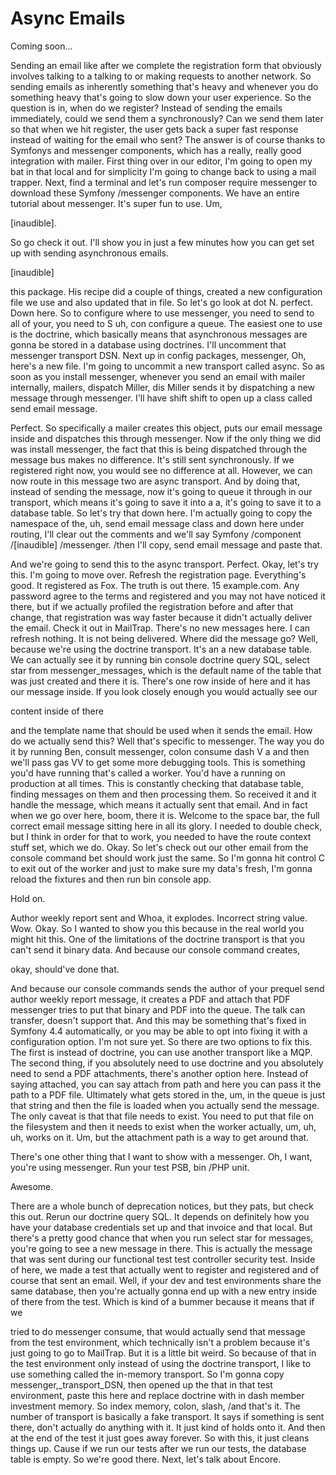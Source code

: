 # Async Emails

Coming soon...

Sending an email like after we complete the registration form that obviously involves
talking to a talking to or making requests to another network. So sending emails as
inherently something that's heavy and whenever you do something heavy that's going to
slow down your user experience. So the question is in, when do we register? Instead
of sending the emails immediately, could we send them a synchronously? Can we send
them later so that when we hit register, the user gets back a super fast response
instead of waiting for the email who sent? The answer is of course thanks to Symfonys
and messenger components, which has a really, really good integration with mailer.
First thing over in our editor, I'm going to open my bat in that local and for
simplicity I'm going to change back to using a mail trapper. Next, find a terminal
and let's run composer require messenger to download these Symfony /messenger
components. We have an entire tutorial about messenger. It's super fun to use. Um,

[inaudible].

So go check it out. I'll show you in just a few minutes how you can get set up with
sending asynchronous emails.

[inaudible]

this package. His recipe did a couple of things, created a new configuration file we
use and also updated that in file. So let's go look at dot N. perfect. Down here. So
to configure where to use messenger, you need to send to all of your, you need to S
uh, con configure a queue. The easiest one to use is the doctrine, which basically
means that asynchronous messages are gonna be stored in a database using doctrines.
I'll uncomment that messenger transport DSN. Next up in config packages, messenger,
Oh, here's a new file. I'm going to uncommit a new transport called async. So as soon
as you install messenger, whenever you send an email with mailer internally, mailers,
dispatch Miller, dis Miller sends it by dispatching a new message through messenger.
I'll have shift shift to open up a class called send email message.

Perfect. So specifically a mailer creates this object, puts our email message inside
and dispatches this through messenger. Now if the only thing we did was install
messenger, the fact that this is being dispatched through the message bus makes no
difference. It's still sent synchronously. If we registered right now, you would see
no difference at all. However, we can now route in this message two are async
transport. And by doing that, instead of sending the message, now it's going to queue
it through in our transport, which means it's going to save it into a a, it's going
to save it to a database table. So let's try that down here. I'm actually going to
copy the namespace of the, uh, send email message class and down here under routing,
I'll clear out the comments and we'll say Symfony /component /[inaudible] /messenger.
/then I'll copy, send email message and paste that.

And we're going to send this to the async transport. Perfect. Okay, let's try this.
I'm going to move over. Refresh the registration page. Everything's good. It
registered as Fox. The truth is out there. 15 example.com. Any password agree to the
terms and registered and you may not have noticed it there, but if we actually
profiled the registration before and after that change, that registration was way
faster because it didn't actually deliver the email. Check it out in MailTrap.
There's no new messages here. I can refresh nothing. It is not being delivered. Where
did the message go? Well, because we're using the doctrine transport. It's an a new
database table. We can actually see it by running bin console doctrine query SQL,
select star from messenger_messages, which is the default name of the table that was
just created and there it is. There's one row inside of here and it has our message
inside. If you look closely enough you would actually see our

content inside of there

and the template name that should be used when it sends the email. How do we actually
send this? Well that's specific to messenger. The way you do it by running Ben,
consult messenger, colon consume dash V a and then we'll pass gas VV to get some more
debugging tools. This is something you'd have running that's called a worker. You'd
have a running on production at all times. This is constantly checking that database
table, finding messages on them and then processing them. So received it and it
handle the message, which means it actually sent that email. And in fact when we go
over here, boom, there it is. Welcome to the space bar, the full correct email
message sitting here in all its glory. I needed to double check, but I think in order
for that to work, you needed to have the route context stuff set, which we do. Okay.
So let's check out our other email from the console command bet should work just the
same. So I'm gonna hit control C to exit out of the worker and just to make sure my
data's fresh, I'm gonna reload the fixtures and then run bin console app.

Hold on.

Author weekly report sent and Whoa, it explodes. Incorrect string value. Wow. Okay.
So I wanted to show you this because in the real world you might hit this. One of the
limitations of the doctrine transport is that you can't send it binary data. And
because our console command creates,

okay, should've done that.

And because our console commands sends the author of your prequel send author weekly
report message, it creates a PDF and attach that PDF messenger tries to put that
binary and PDF into the queue. The talk can transfer, doesn't support that. And this
may be something that's fixed in Symfony 4.4 automatically, or you may be able to opt
into fixing it with a configuration option. I'm not sure yet. So there are two
options to fix this. The first is instead of doctrine, you can use another transport
like a MQP. The second thing, if you absolutely need to use doctrine and you
absolutely need to send a PDF attachments, there's another option here. Instead of
saying attached, you can say attach from path and here you can pass it the path to a
PDF file. Ultimately what gets stored in the, um, in the queue is just that string
and then the file is loaded when you actually send the message. The only caveat is
that that file needs to exist. You need to put that file on the filesystem and then
it needs to exist when the worker actually, um, uh, uh, works on it. Um, but the
attachment path is a way to get around that.

There's one other thing that I want to show with a messenger. Oh, I want, you're
using messenger. Run your test PSB, bin /PHP unit.

Awesome.

There are a whole bunch of deprecation notices, but they pats, but check this out.
Rerun our doctrine query SQL. It depends on definitely how you have your database
credentials set up and that invoice and that local. But there's a pretty good chance
that when you run select star for messages, you're going to see a new message in
there. This is actually the message that was sent during our functional test test
controller security test. Inside of here, we made a test that actually went to
register and registered and of course that sent an email. Well, if your dev and test
environments share the same database, then you're actually gonna end up with a new
entry inside of there from the test. Which is kind of a bummer because it means that
if we

tried to do messenger consume, that would actually send that message from the test
environment, which technically isn't a problem because it's just going to go to
MailTrap. But it is a little bit weird. So because of that in the test environment
only instead of using the doctrine transport, I like to use something called the
in-memory transport. So I'm gonna copy messenger,_transport_DSN, then opened up the
that in that test environment, paste this here and replace doctrine with in dash
member investment memory. So index memory, colon, slash, /and that's it. The number
of transport is basically a fake transport. It says if something is sent there, don't
actually do anything with it. It just kind of holds onto it. And then at the end of
the test it just goes away forever. So with this, it just cleans things up. Cause if
we run our tests after we run our tests, the database table is empty. So we're good
there. Next, let's talk about Encore.